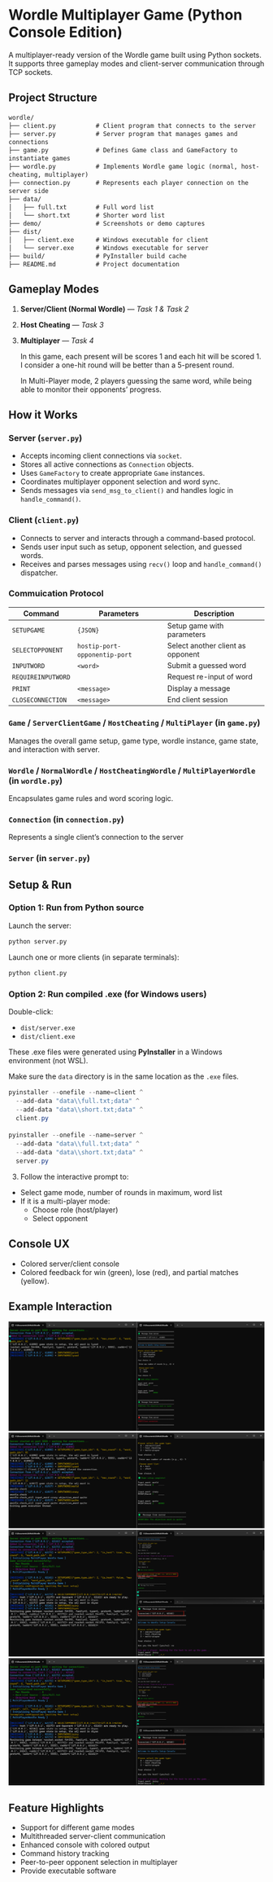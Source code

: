 # Wordle Multiplayer Game (Python Console Edition)

A multiplayer-ready version of the Wordle game built using Python sockets. It supports three gameplay modes and client-server communication through TCP sockets.

## Project Structure

```
wordle/
├── client.py           # Client program that connects to the server
├── server.py           # Server program that manages games and connections
├── game.py             # Defines Game class and GameFactory to instantiate games
├── wordle.py           # Implements Wordle game logic (normal, host-cheating, multiplayer)
├── connection.py       # Represents each player connection on the server side
├── data/
│   ├── full.txt        # Full word list
│   └── short.txt       # Shorter word list
├── demo/               # Screenshots or demo captures
├── dist/
│   ├── client.exe      # Windows executable for client
│   └── server.exe      # Windows executable for server
├── build/              # PyInstaller build cache
├── README.md           # Project documentation
```

## Gameplay Modes

1. **Server/Client (Normal Wordle)** — _Task 1 & Task 2_
2. **Host Cheating** — _Task 3_
3. **Multiplayer** — _Task 4_

   In this game, each present will be scores 1 and each hit will be scored 1. I consider a one-hit round will be better than a 5-present round.

   In Multi-Player mode, 2 players guessing the same word, while being able to monitor their opponents’
   progress.

## How it Works

### Server (`server.py`)

- Accepts incoming client connections via `socket`.
- Stores all active connections as `Connection` objects.
- Uses `GameFactory` to create appropriate `Game` instances.
- Coordinates multiplayer opponent selection and word sync.
- Sends messages via `send_msg_to_client()` and handles logic in `handle_command()`.

### Client (`client.py`)

- Connects to server and interacts through a command-based protocol.
- Sends user input such as setup, opponent selection, and guessed words.
- Receives and parses messages using `recv()` loop and `handle_command()` dispatcher.

### Commuication Protocol

| Command            | Parameters                    | Description                       |
| ------------------ | ----------------------------- | --------------------------------- |
| `SETUPGAME`        | `{JSON}`                      | Setup game with parameters        |
| `SELECTOPPONENT`   | `hostip-port-opponentip-port` | Select another client as opponent |
| `INPUTWORD`        | `<word>`                      | Submit a guessed word             |
| `REQUIREINPUTWORD` |                               | Request re-input of word          |
| `PRINT`            | `<message>`                   | Display a message                 |
| `CLOSECONNECTION`  | `<message>`                   | End client session                |

### `Game` / `ServerClientGame` / `HostCheating` / `MultiPlayer` (in `game.py`)

Manages the overall game setup, game type, wordle instance, game state, and interaction with server.

### `Wordle` / `NormalWordle` / `HostCheatingWordle` / `MultiPlayerWordle` (in `wordle.py`)

Encapsulates game rules and word scoring logic.

### `Connection` (in `connection.py`)

Represents a single client’s connection to the server

### `Server` (in `server.py`)

## Setup & Run

### Option 1: Run from Python source

Launch the server:

```bash
python server.py
```

Launch one or more clients (in separate terminals):

```bash
python client.py
```

### Option 2: Run compiled .exe (for Windows users)

Double-click:

- `dist/server.exe`
- `dist/client.exe`

These .exe files were generated using **PyInstaller** in a Windows environment (not WSL).

Make sure the `data` directory is in the same location as the `.exe` files.

```powershell
pyinstaller --onefile --name=client ^
  --add-data "data\\full.txt;data" ^
  --add-data "data\\short.txt;data" ^
  client.py

pyinstaller --onefile --name=server ^
  --add-data "data\\full.txt;data" ^
  --add-data "data\\short.txt;data" ^
  server.py
```

3. Follow the interactive prompt to:

- Select game mode, number of rounds in maximum, word list
- If it is a multi-player mode:
  - Choose role (host/player)
  - Select opponent

## Console UX

- Colored server/client console
- Colored feedback for win (green), lose (red), and partial matches (yellow).

## Example Interaction

![Mode 1](demo/demo1.png)
![Mode 2](demo/demo2.png)
![Mode 3](demo/demo3.png)
![Mode 3 Continue](demo/demo3.png)

## Feature Highlights

- Support for different game modes
- Multithreaded server-client communication
- Enhanced console with colored output
- Command history tracking
- Peer-to-peer opponent selection in multiplayer
- Provide executable software
